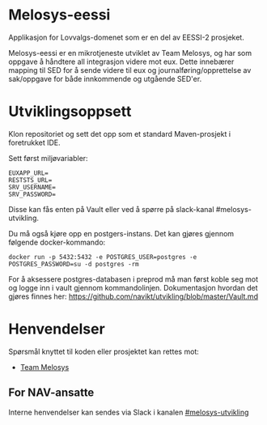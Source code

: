 Melosys-eessi
========================
Applikasjon for Lovvalgs-domenet som er en del av EESSI-2 prosjeket. 

Melosys-eessi er en mikrotjeneste utviklet av Team Melosys, og har som oppgave å håndtere all integrasjon videre mot eux. 
Dette innebærer mapping til SED for å sende videre til eux og journalføring/opprettelse av sak/oppgave for både innkommende
og utgående SED'er.

# Utviklingsoppsett

Klon repositoriet og sett det opp som et standard Maven-prosjekt i foretrukket IDE. 

Sett først miljøvariabler:

```
EUXAPP_URL=
RESTSTS_URL=
SRV_USERNAME=
SRV_PASSWORD=
```
 
Disse kan fås enten på Vault eller ved å spørre på slack-kanal #melosys-utvikling.

Du må også kjøre opp en postgers-instans. Det kan gjøres gjennom følgende docker-kommando:
```
docker run -p 5432:5432 -e POSTGRES_USER=postgres -e POSTGRES_PASSWORD=su -d postgres -rm
```

For å aksessere postgres-databasen i preprod må man først koble seg mot og logge inn i vault gjennom kommandolinjen.
Dokumentasjon hvordan det gjøres finnes her: https://github.com/navikt/utvikling/blob/master/Vault.md


# Henvendelser

Spørsmål knyttet til koden eller prosjektet kan rettes mot:

* [Team Melosys](https://github.com/orgs/navikt/teams/Melosys)  

## For NAV-ansatte

Interne henvendelser kan sendes via Slack i kanalen [#melosys-utvikling](https://nav-it.slack.com/messages/C92481HSP/)         